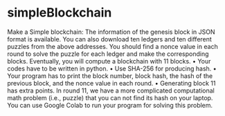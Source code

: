 # simpleBlockchain
Make a Simple blockchain:
The information of the genesis block in JSON format is available. You can also download ten ledgers and ten
different puzzles from the above addresses. You should find a nonce value in each round to solve the puzzle for
each ledger and make the corresponding blocks. Eventually, you will compute a blockchain with 11 blocks.
• Your codes have to be written in python.
• Use SHA-256 for producing hash.
• Your program has to print the block number, block hash, the hash of the previous block, and the nonce value
in each round.
• Generating block 11 has extra points. In round 11, we have a more complicated computational math problem
(i.e., puzzle) that you can not find its hash on your laptop. You can use Google Colab to run your program
for solving this problem.
